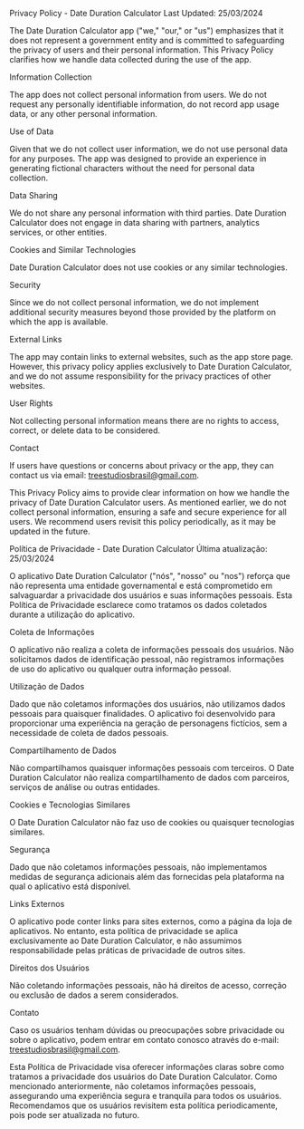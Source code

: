 Privacy Policy - Date Duration Calculator Last Updated: 25/03/2024

The Date Duration Calculator app ("we," "our," or "us") emphasizes that it does not represent a government entity and is committed to safeguarding the privacy of users and their personal information. This Privacy Policy clarifies how we handle data collected during the use of the app.

Information Collection

The app does not collect personal information from users. We do not request any personally identifiable information, do not record app usage data, or any other personal information.

Use of Data

Given that we do not collect user information, we do not use personal data for any purposes. The app was designed to provide an experience in generating fictional characters without the need for personal data collection.

Data Sharing

We do not share any personal information with third parties. Date Duration Calculator does not engage in data sharing with partners, analytics services, or other entities.

Cookies and Similar Technologies

Date Duration Calculator does not use cookies or any similar technologies.

Security

Since we do not collect personal information, we do not implement additional security measures beyond those provided by the platform on which the app is available.

External Links

The app may contain links to external websites, such as the app store page. However, this privacy policy applies exclusively to Date Duration Calculator, and we do not assume responsibility for the privacy practices of other websites.

User Rights

Not collecting personal information means there are no rights to access, correct, or delete data to be considered.

Contact

If users have questions or concerns about privacy or the app, they can contact us via email: treestudiosbrasil@gmail.com.

This Privacy Policy aims to provide clear information on how we handle the privacy of Date Duration Calculator users. As mentioned earlier, we do not collect personal information, ensuring a safe and secure experience for all users. We recommend users revisit this policy periodically, as it may be updated in the future.

Política de Privacidade - Date Duration Calculator Última atualização: 25/03/2024

O aplicativo Date Duration Calculator ("nós", "nosso" ou "nos") reforça que não representa uma entidade governamental e está comprometido em salvaguardar a privacidade dos usuários e suas informações pessoais. Esta Política de Privacidade esclarece como tratamos os dados coletados durante a utilização do aplicativo.

Coleta de Informações

O aplicativo não realiza a coleta de informações pessoais dos usuários. Não solicitamos dados de identificação pessoal, não registramos informações de uso do aplicativo ou qualquer outra informação pessoal.

Utilização de Dados

Dado que não coletamos informações dos usuários, não utilizamos dados pessoais para quaisquer finalidades. O aplicativo foi desenvolvido para proporcionar uma experiência na geração de personagens fictícios, sem a necessidade de coleta de dados pessoais.

Compartilhamento de Dados

Não compartilhamos quaisquer informações pessoais com terceiros. O Date Duration Calculator não realiza compartilhamento de dados com parceiros, serviços de análise ou outras entidades.

Cookies e Tecnologias Similares

O Date Duration Calculator não faz uso de cookies ou quaisquer tecnologias similares.

Segurança

Dado que não coletamos informações pessoais, não implementamos medidas de segurança adicionais além das fornecidas pela plataforma na qual o aplicativo está disponível.

Links Externos

O aplicativo pode conter links para sites externos, como a página da loja de aplicativos. No entanto, esta política de privacidade se aplica exclusivamente ao Date Duration Calculator, e não assumimos responsabilidade pelas práticas de privacidade de outros sites.

Direitos dos Usuários

Não coletando informações pessoais, não há direitos de acesso, correção ou exclusão de dados a serem considerados.

Contato

Caso os usuários tenham dúvidas ou preocupações sobre privacidade ou sobre o aplicativo, podem entrar em contato conosco através do e-mail: treestudiosbrasil@gmail.com.

Esta Política de Privacidade visa oferecer informações claras sobre como tratamos a privacidade dos usuários do Date Duration Calculator. Como mencionado anteriormente, não coletamos informações pessoais, assegurando uma experiência segura e tranquila para todos os usuários. Recomendamos que os usuários revisitem esta política periodicamente, pois pode ser atualizada no futuro.
